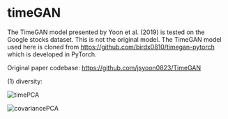 # timeGAN

The TimeGAN model presented by Yoon et al. (2019) is tested on the Google stocks dataset. This is not the original model. The TimeGAN model used here is cloned from https://github.com/birdx0810/timegan-pytorch which is developed in PyTorch.

Original paper codebase: https://github.com/jsyoon0823/TimeGAN

(1) diversity:

![timePCA](path/to/timePCA.png)

![covariancePCA](path/to/covariancePCA.png)
